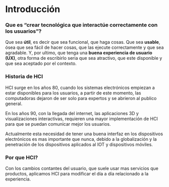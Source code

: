 # Introducción

### Que es “crear tecnológica que interactúe correctamente con los usuarios”?

Que sea **útil**, es decir que sea funcional, que haga cosas. Que sea **usable**, ósea que sea fácil de hacer cosas, que las ejecute correctamente y que sea agradable. Y, por ultimo, que tenga una **buena experiencia de usuario (UX)**, otra forma de escribirlo seria que sea atractivo, que este disponible y que sea aceptado por el contexto.

### Historia de HCI

HCI surge en los años 80, cuando los sistemas electrónicos empiezan a estar disponibles para los usuarios, a partir de este momento, las computadoras dejaron de ser solo para expertos y se abrieron al publico general.

En los años 90, con la llegada del internet, las aplicaciones 3D y visualizaciones interactivas, requieren una mayor implementación de HCI para que se puedan comunicar mejor los usuarios.

Actualmente esta necesidad de tener una buena interfaz en los dispositivos electrónicos es mas importante que nunca, debido a la globalización y la penetración de los dispositivos aplicados al IOT y dispositivos móviles.

### Por que HCI?

Con los cambios contantes del usuario, que suele usar mas servicios que productos, aplicamos HCI para modificar el día a día relacionado a la experiencia.

